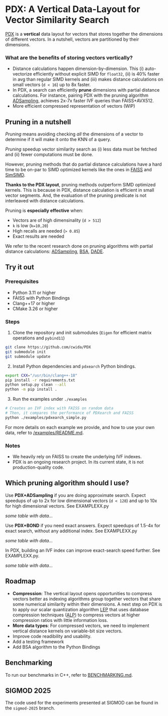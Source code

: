 # PDX: A Vertical Data-Layout for Vector Similarity Search

[PDX](https://ir.cwi.nl/pub/35044/35044.pdf) is a **vertical** data layout for vectors that stores together the dimensions of different vectors. In a nutshell, vectors are partitioned by their dimensions.

### What are the benefits of storing vectors vertically?

- Distance calculations happen dimension-by-dimension. This (i) auto-vectorize efficiently without explicit SIMD for `float32`, (ii) is 40% faster in avg than regular SIMD kernels and (iii) makes distance calculations on small vectors (`d < 16`) up to 8x faster.
- In PDX, a search can efficiently **prune** dimensions with partial distance calculations. For instance, pairing PDX with the pruning algorithm [ADSampling](https://github.com/gaoj0017/ADSampling/), achieves 2x-7x faster IVF queries than FAISS+AVX512.
- More efficient compressed representation of vectors (WIP)

## Pruning in a nutshell

*Pruning* means avoiding checking *all* the dimensions of a vector to determine if it will make it onto the KNN of a query. 

*Pruning* speedup vector similarity search as (i) less data must be fetched and (ii) fewer computations must be done.

However, pruning methods that do partial distance calculations have a hard time to be on-par to SIMD optimized kernels like the ones in [FAISS](https://github.com/facebookresearch/faiss/) and [SimSIMD](https://github.com/ashvardanian/SimSIMD). 

**Thanks to the PDX layout**, pruning methods outperform SIMD optimized kernels. This is because in PDX, distance calculation is efficient in small vector segments. And, the evaluation of the pruning predicate is not interleaved with distance calculations.

Pruning is **especially effective** when:
- Vectors are of high dimensinality (`d > 512`) 
- `k` is low (`k=10,20`) 
- High recalls are needed (`> 0.85`)
- Exact results are needed

We refer to the recent research done on pruning algorithms with partial distance calculations: [ADSampling](https://github.com/gaoj0017/ADSampling/), [BSA](https://github.com/mingyu-hkustgz/Res-Infer), [DADE](https://github.com/Ur-Eine/DADE).

## Try it out
### Prerequisites
- Python 3.11 or higher
- FAISS with Python Bindings
- Clang++17 or higher
- CMake 3.26 or higher

### Steps
1. Clone the repository and init submodules (`Eigen` for efficient matrix operations and `pybind11`)
```sh
git clone https://github.com/cwida/PDX
git submodule init
git submodule update
```
2. Install Python dependencies and `pdxearch` Python bindings. 
```sh
export CXX="/usr/bin/clang++-18"
pip install -r requirements.txt
python setup.py clean --all
python -m pip install .
```
3. Run the examples under `./examples`
```sh
# Creates an IVF index with FAISS on random data
# Then, it compares the performance of PDXearch and FAISS
python ./examples/pdxearch_simple.py
```
For more details on each example we provide, and how to use your own data, refer to [/examples/README.md](./examples/README.md). 

### Notes
- We heavily rely on FAISS to create the underlying IVF indexes. 
- PDX is an ongoing research project. In its current state, it is not production-quality code.

## Which pruning algorithm should I use?

Use **PDX+ADSampling** if you are doing approximate search. Expect speedups of up to 2x for low dimensional vectors (`d < 128`) and up to 10x for high dimensional vectors. See EXAMPLEXX.py

*some table with data...*

Use **PDX+BOND** if you need exact answers. Expect speedups of 1.5-4x for exact search, without any additional index. See EXAMPLEXX.py

*some table with data...*

In PDX, building an IVF index can improve exact-search speed further. See EXAMPLEXX.py.

*some table with data...*

## Roadmap
- **Compression**: The vertical layout opens opportunities to compress vectors better as indexing algorithms group together vectors that share some numerical similarity within their dimensions. A next step on PDX is to apply our scalar quantization algorithm [LEP](https://homepages.cwi.nl/~boncz/msc/2024-ElenaKrippner.pdf) that uses database compression techniques ([ALP](https://github.com/cwida/alp)) to compress vectors at higher compression ratios with little information loss.
- **More data types**: For compressed vectors, we need to implement vertical distance kernels on variable-bit size vectors.
- Improve code readibility and usability.
- Add a testing framework
- Add BSA algorithm to the Python Bindings

## Benchmarking
To run our benchmarks in C++, refer to [BENCHMARKING.md](./BENCHMARKING.md).

## SIGMOD 2025
The code used for the experiments presented at SIGMOD can be found in the `sigmod-2025` branch.



